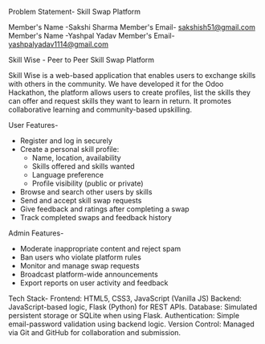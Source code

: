 Problem Statement- Skill Swap Platform

Member's Name -Sakshi Sharma  Member's Email- sakshish51@gmail.com 
Member's Name -Yashpal Yadav   Member's Email- yashpalyadav1114@gmail.com
                                                                                                                                                                           
Skill Wise - Peer to Peer Skill Swap Platform

Skill Wise is a web-based application that enables users to exchange skills with others in the community. 
We have developed it for the Odoo Hackathon, the platform allows users to create profiles, list the skills they can offer and request skills they want to learn in return. 
It promotes collaborative learning and community-based upskilling.


User Features-
- Register and log in securely
- Create a personal skill profile:
  - Name, location, availability
  - Skills offered and skills wanted
  - Language preference
  - Profile visibility (public or private)
- Browse and search other users by skills
- Send and accept skill swap requests
- Give feedback and ratings after completing a swap
- Track completed swaps and feedback history

Admin Features-
- Moderate inappropriate content and reject spam
- Ban users who violate platform rules
- Monitor and manage swap requests
- Broadcast platform-wide announcements
- Export reports on user activity and feedback

Tech Stack-
Frontend: HTML5, CSS3, JavaScript (Vanilla JS)
Backend: JavaScript-based logic, Flask (Python) for REST APIs.
Database: Simulated persistent storage or SQLite when using Flask.
Authentication: Simple email-password validation using backend logic.
Version Control: Managed via Git and GitHub for collaboration and submission.
